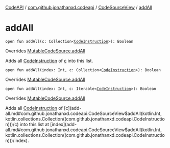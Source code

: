 [CodeAPI](../../index.md) / [com.github.jonathanxd.codeapi](../index.md) / [CodeSourceView](index.md) / [addAll](.)

# addAll

`open fun addAll(c: Collection<`[`CodeInstruction`](../-code-instruction.md)`>): Boolean`

Overrides [MutableCodeSource.addAll](../-mutable-code-source/add-all.md)

Adds all [CodeInstruction](../-code-instruction.md) of [c](add-all.md#com.github.jonathanxd.codeapi.CodeSourceView$addAll(kotlin.collections.Collection((com.github.jonathanxd.codeapi.CodeInstruction)))/c) into this list.

`open fun addAll(index: Int, c: Collection<`[`CodeInstruction`](../-code-instruction.md)`>): Boolean`

Overrides [MutableCodeSource.addAll](../-mutable-code-source/add-all.md)


`open fun addAll(index: Int, c: Iterable<`[`CodeInstruction`](../-code-instruction.md)`>): Boolean`

Overrides [MutableCodeSource.addAll](../-mutable-code-source/add-all.md)

Adds all [CodeInstruction](../-code-instruction.md) of [c](add-all.md#com.github.jonathanxd.codeapi.CodeSourceView$addAll(kotlin.Int, kotlin.collections.Collection((com.github.jonathanxd.codeapi.CodeInstruction)))/c) into this list at [index](add-all.md#com.github.jonathanxd.codeapi.CodeSourceView$addAll(kotlin.Int, kotlin.collections.Collection((com.github.jonathanxd.codeapi.CodeInstruction)))/index).

